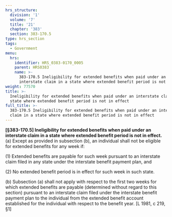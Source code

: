 ```yaml
---
hrs_structure:
  division: '1'
  volume: '7'
  title: '21'
  chapter: '383'
  section: 383-170.5
type: hrs_section
tags:
  - Government
menu:
  hrs:
    identifier: HRS_0383-0170_0005
    parent: HRS0383
    name: >-
      383-170.5 Ineligibility for extended benefits when paid under an
      interstate claim in a state where extended benefit period is not in effect
weight: 77570
title: >-
  Ineligibility for extended benefits when paid under an interstate claim in a
  state where extended benefit period is not in effect
full_title: >-
  383-170.5 Ineligibility for extended benefits when paid under an interstate
  claim in a state where extended benefit period is not in effect
---
```

**[§383-170.5] Ineligibility for extended benefits when paid under an interstate claim in a state where extended benefit period is not in effect.** (a) Except as provided in subsection (b), an individual shall not be eligible for extended benefits for any week if:

(1) Extended benefits are payable for such week pursuant to an interstate claim filed in any state under the interstate benefit payment plan, and

(2) No extended benefit period is in effect for such week in such state.

(b) Subsection (a) shall not apply with respect to the first two weeks for which extended benefits are payable (determined without regard to this section) pursuant to an interstate claim filed under the interstate benefit payment plan to the individual from the extended benefit account established for the individual with respect to the benefit year. [L 1981, c 219, §1]